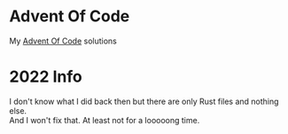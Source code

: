 # Advent Of Code

My [Advent Of Code](https://adventofcode.com/) solutions

# 2022 Info

I don't know what I did back then but there are only Rust files and nothing else.\
And I won't fix that. At least not for a looooong time.
